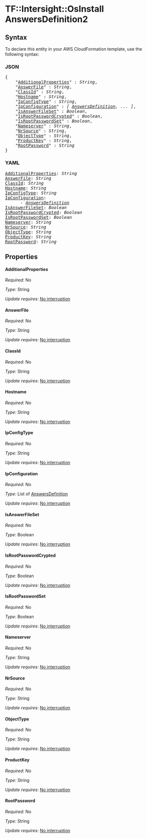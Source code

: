 # TF::Intersight::OsInstall AnswersDefinition2

## Syntax

To declare this entity in your AWS CloudFormation template, use the following syntax:

### JSON

<pre>
{
    "<a href="#additionalproperties" title="AdditionalProperties">AdditionalProperties</a>" : <i>String</i>,
    "<a href="#answerfile" title="AnswerFile">AnswerFile</a>" : <i>String</i>,
    "<a href="#classid" title="ClassId">ClassId</a>" : <i>String</i>,
    "<a href="#hostname" title="Hostname">Hostname</a>" : <i>String</i>,
    "<a href="#ipconfigtype" title="IpConfigType">IpConfigType</a>" : <i>String</i>,
    "<a href="#ipconfiguration" title="IpConfiguration">IpConfiguration</a>" : <i>[ <a href="answersdefinition.md">AnswersDefinition</a>, ... ]</i>,
    "<a href="#isanswerfileset" title="IsAnswerFileSet">IsAnswerFileSet</a>" : <i>Boolean</i>,
    "<a href="#isrootpasswordcrypted" title="IsRootPasswordCrypted">IsRootPasswordCrypted</a>" : <i>Boolean</i>,
    "<a href="#isrootpasswordset" title="IsRootPasswordSet">IsRootPasswordSet</a>" : <i>Boolean</i>,
    "<a href="#nameserver" title="Nameserver">Nameserver</a>" : <i>String</i>,
    "<a href="#nrsource" title="NrSource">NrSource</a>" : <i>String</i>,
    "<a href="#objecttype" title="ObjectType">ObjectType</a>" : <i>String</i>,
    "<a href="#productkey" title="ProductKey">ProductKey</a>" : <i>String</i>,
    "<a href="#rootpassword" title="RootPassword">RootPassword</a>" : <i>String</i>
}
</pre>

### YAML

<pre>
<a href="#additionalproperties" title="AdditionalProperties">AdditionalProperties</a>: <i>String</i>
<a href="#answerfile" title="AnswerFile">AnswerFile</a>: <i>String</i>
<a href="#classid" title="ClassId">ClassId</a>: <i>String</i>
<a href="#hostname" title="Hostname">Hostname</a>: <i>String</i>
<a href="#ipconfigtype" title="IpConfigType">IpConfigType</a>: <i>String</i>
<a href="#ipconfiguration" title="IpConfiguration">IpConfiguration</a>: <i>
      - <a href="answersdefinition.md">AnswersDefinition</a></i>
<a href="#isanswerfileset" title="IsAnswerFileSet">IsAnswerFileSet</a>: <i>Boolean</i>
<a href="#isrootpasswordcrypted" title="IsRootPasswordCrypted">IsRootPasswordCrypted</a>: <i>Boolean</i>
<a href="#isrootpasswordset" title="IsRootPasswordSet">IsRootPasswordSet</a>: <i>Boolean</i>
<a href="#nameserver" title="Nameserver">Nameserver</a>: <i>String</i>
<a href="#nrsource" title="NrSource">NrSource</a>: <i>String</i>
<a href="#objecttype" title="ObjectType">ObjectType</a>: <i>String</i>
<a href="#productkey" title="ProductKey">ProductKey</a>: <i>String</i>
<a href="#rootpassword" title="RootPassword">RootPassword</a>: <i>String</i>
</pre>

## Properties

#### AdditionalProperties

_Required_: No

_Type_: String

_Update requires_: [No interruption](https://docs.aws.amazon.com/AWSCloudFormation/latest/UserGuide/using-cfn-updating-stacks-update-behaviors.html#update-no-interrupt)

#### AnswerFile

_Required_: No

_Type_: String

_Update requires_: [No interruption](https://docs.aws.amazon.com/AWSCloudFormation/latest/UserGuide/using-cfn-updating-stacks-update-behaviors.html#update-no-interrupt)

#### ClassId

_Required_: No

_Type_: String

_Update requires_: [No interruption](https://docs.aws.amazon.com/AWSCloudFormation/latest/UserGuide/using-cfn-updating-stacks-update-behaviors.html#update-no-interrupt)

#### Hostname

_Required_: No

_Type_: String

_Update requires_: [No interruption](https://docs.aws.amazon.com/AWSCloudFormation/latest/UserGuide/using-cfn-updating-stacks-update-behaviors.html#update-no-interrupt)

#### IpConfigType

_Required_: No

_Type_: String

_Update requires_: [No interruption](https://docs.aws.amazon.com/AWSCloudFormation/latest/UserGuide/using-cfn-updating-stacks-update-behaviors.html#update-no-interrupt)

#### IpConfiguration

_Required_: No

_Type_: List of <a href="answersdefinition.md">AnswersDefinition</a>

_Update requires_: [No interruption](https://docs.aws.amazon.com/AWSCloudFormation/latest/UserGuide/using-cfn-updating-stacks-update-behaviors.html#update-no-interrupt)

#### IsAnswerFileSet

_Required_: No

_Type_: Boolean

_Update requires_: [No interruption](https://docs.aws.amazon.com/AWSCloudFormation/latest/UserGuide/using-cfn-updating-stacks-update-behaviors.html#update-no-interrupt)

#### IsRootPasswordCrypted

_Required_: No

_Type_: Boolean

_Update requires_: [No interruption](https://docs.aws.amazon.com/AWSCloudFormation/latest/UserGuide/using-cfn-updating-stacks-update-behaviors.html#update-no-interrupt)

#### IsRootPasswordSet

_Required_: No

_Type_: Boolean

_Update requires_: [No interruption](https://docs.aws.amazon.com/AWSCloudFormation/latest/UserGuide/using-cfn-updating-stacks-update-behaviors.html#update-no-interrupt)

#### Nameserver

_Required_: No

_Type_: String

_Update requires_: [No interruption](https://docs.aws.amazon.com/AWSCloudFormation/latest/UserGuide/using-cfn-updating-stacks-update-behaviors.html#update-no-interrupt)

#### NrSource

_Required_: No

_Type_: String

_Update requires_: [No interruption](https://docs.aws.amazon.com/AWSCloudFormation/latest/UserGuide/using-cfn-updating-stacks-update-behaviors.html#update-no-interrupt)

#### ObjectType

_Required_: No

_Type_: String

_Update requires_: [No interruption](https://docs.aws.amazon.com/AWSCloudFormation/latest/UserGuide/using-cfn-updating-stacks-update-behaviors.html#update-no-interrupt)

#### ProductKey

_Required_: No

_Type_: String

_Update requires_: [No interruption](https://docs.aws.amazon.com/AWSCloudFormation/latest/UserGuide/using-cfn-updating-stacks-update-behaviors.html#update-no-interrupt)

#### RootPassword

_Required_: No

_Type_: String

_Update requires_: [No interruption](https://docs.aws.amazon.com/AWSCloudFormation/latest/UserGuide/using-cfn-updating-stacks-update-behaviors.html#update-no-interrupt)

